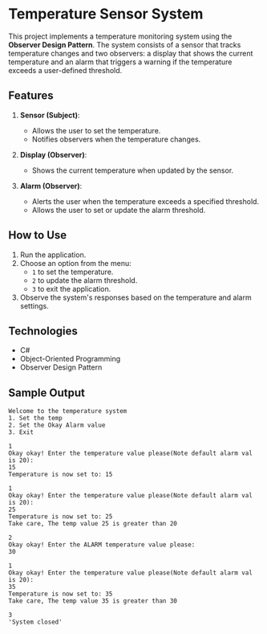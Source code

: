 # Temperature Sensor System

This project implements a temperature monitoring system using the **Observer Design Pattern**. The system consists of a sensor that tracks temperature changes and two observers: a display that shows the current temperature and an alarm that triggers a warning if the temperature exceeds a user-defined threshold.

## Features

1. **Sensor (Subject)**:
   - Allows the user to set the temperature.
   - Notifies observers when the temperature changes.

2. **Display (Observer)**:
   - Shows the current temperature when updated by the sensor.

3. **Alarm (Observer)**:
   - Alerts the user when the temperature exceeds a specified threshold.
   - Allows the user to set or update the alarm threshold.

## How to Use

1. Run the application.
2. Choose an option from the menu:
   - `1` to set the temperature.
   - `2` to update the alarm threshold.
   - `3` to exit the application.
3. Observe the system's responses based on the temperature and alarm settings.

## Technologies

- C#
- Object-Oriented Programming
- Observer Design Pattern

## Sample Output

```plaintext
Welcome to the temperature system
1. Set the temp
2. Set the Okay Alarm value
3. Exit

1
Okay okay! Enter the temperature value please(Note default alarm val is 20): 
15
Temperature is now set to: 15

1
Okay okay! Enter the temperature value please(Note default alarm val is 20): 
25
Temperature is now set to: 25
Take care, The temp value 25 is greater than 20

2
Okay okay! Enter the ALARM temperature value please: 
30

1
Okay okay! Enter the temperature value please(Note default alarm val is 20): 
35
Temperature is now set to: 35
Take care, The temp value 35 is greater than 30

3
'System closed'
